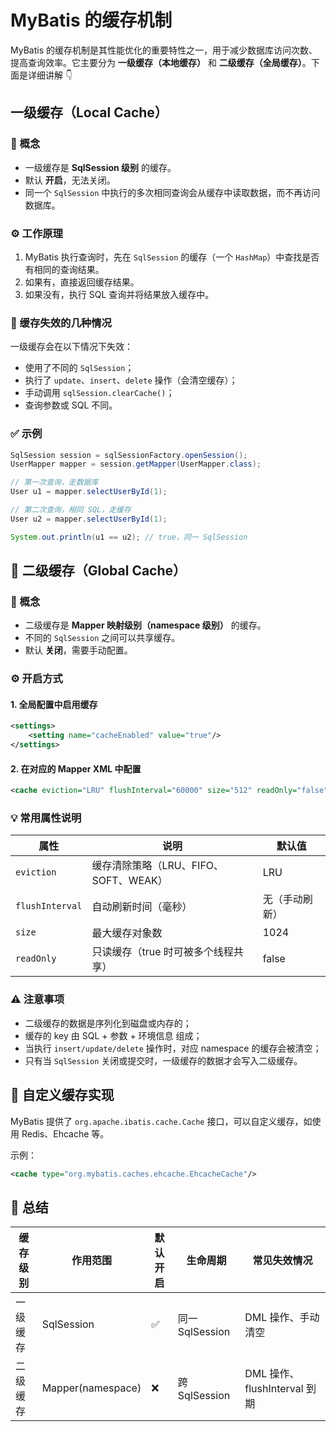 # MyBatis 的缓存机制

MyBatis 的缓存机制是其性能优化的重要特性之一，用于减少数据库访问次数、提高查询效率。它主要分为 **一级缓存（本地缓存）** 和 **二级缓存（全局缓存）**。下面是详细讲解 👇

## 一级缓存（Local Cache）

### 📘 概念

- 一级缓存是 **SqlSession 级别** 的缓存。
- 默认 **开启**，无法关闭。
- 同一个 `SqlSession` 中执行的多次相同查询会从缓存中读取数据，而不再访问数据库。

### ⚙️ 工作原理

1. MyBatis 执行查询时，先在 `SqlSession` 的缓存（一个 `HashMap`）中查找是否有相同的查询结果。
2. 如果有，直接返回缓存结果。
3. 如果没有，执行 SQL 查询并将结果放入缓存中。

### 🚫 缓存失效的几种情况

一级缓存会在以下情况下失效：

- 使用了不同的 `SqlSession`；
- 执行了 `update`、`insert`、`delete` 操作（会清空缓存）；
- 手动调用 `sqlSession.clearCache()`；
- 查询参数或 SQL 不同。

### ✅ 示例

```java
SqlSession session = sqlSessionFactory.openSession();
UserMapper mapper = session.getMapper(UserMapper.class);

// 第一次查询，走数据库
User u1 = mapper.selectUserById(1);

// 第二次查询，相同 SQL，走缓存
User u2 = mapper.selectUserById(1);

System.out.println(u1 == u2); // true，同一 SqlSession
```

## 🧭 二级缓存（Global Cache）

### 📘 概念

- 二级缓存是 **Mapper 映射级别（namespace 级别）** 的缓存。
- 不同的 `SqlSession` 之间可以共享缓存。
- 默认 **关闭**，需要手动配置。

### ⚙️ 开启方式

#### 1. 全局配置中启用缓存

```xml
<settings>
    <setting name="cacheEnabled" value="true"/>
</settings>
```

#### 2. 在对应的 Mapper XML 中配置

```xml
<cache eviction="LRU" flushInterval="60000" size="512" readOnly="false"/>
```

### 💡 常用属性说明

| 属性            | 说明                                  | 默认值         |
| --------------- | ------------------------------------- | -------------- |
| `eviction`      | 缓存清除策略（LRU、FIFO、SOFT、WEAK） | LRU            |
| `flushInterval` | 自动刷新时间（毫秒）                  | 无（手动刷新） |
| `size`          | 最大缓存对象数                        | 1024           |
| `readOnly`      | 只读缓存（true 时可被多个线程共享）   | false          |

### ⚠️ 注意事项

- 二级缓存的数据是序列化到磁盘或内存的；
- 缓存的 key 由 SQL + 参数 + 环境信息 组成；
- 当执行 `insert/update/delete` 操作时，对应 namespace 的缓存会被清空；
- 只有当 `SqlSession` 关闭或提交时，一级缓存的数据才会写入二级缓存。

## 🔧 自定义缓存实现

MyBatis 提供了 `org.apache.ibatis.cache.Cache` 接口，可以自定义缓存，如使用 Redis、Ehcache 等。

示例：

```xml
<cache type="org.mybatis.caches.ehcache.EhcacheCache"/>
```

## 🧠 总结

| 缓存级别 | 作用范围          | 默认开启 | 生命周期        | 常见失效情况                 |
| -------- | ----------------- | -------- | --------------- | ---------------------------- |
| 一级缓存 | SqlSession        | ✅       | 同一 SqlSession | DML 操作、手动清空           |
| 二级缓存 | Mapper(namespace) | ❌       | 跨 SqlSession   | DML 操作、flushInterval 到期 |
